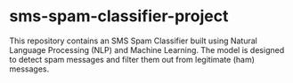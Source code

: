 # sms-spam-classifier-project
This repository contains an SMS Spam Classifier built using Natural Language Processing (NLP) and Machine Learning. The model is designed to detect spam messages and filter them out from legitimate (ham) messages. 

